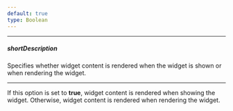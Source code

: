 ```yaml
---
default: true
type: Boolean
---
```

---
##### shortDescription
Specifies whether widget content is rendered when the widget is shown or when rendering the widget.

---
If this option is set to **true**, widget content is rendered when showing the widget. Otherwise, widget content is rendered when rendering the widget.